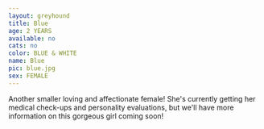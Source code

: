 ```yaml
---
layout: greyhound
title: Blue
age: 2 YEARS
available: no
cats: no
color: BLUE & WHITE
name: Blue
pic: blue.jpg
sex: FEMALE
---
```



Another smaller loving and affectionate female! She's currently getting her medical check-ups and personality
evaluations, but we'll have more information on this gorgeous girl coming soon!
